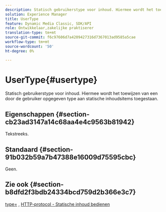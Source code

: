 ```yaml
---
description: Statisch gebruikerstype voor inhoud. Hiermee wordt het toewijzen van een door de gebruiker opgegeven type aan statische inhoudsitems toegestaan.
solution: Experience Manager
title: UserType
feature: Dynamic Media Classic, SDK/API
role: Ontwikkelaar,zakelijke praktiserer
translation-type: tm+mt
source-git-commit: f6c97606d7a4209427316d7367013ad9585a5cae
workflow-type: tm+mt
source-wordcount: '50'
ht-degree: 0%

---
```



# UserType{#usertype}

Statisch gebruikerstype voor inhoud. Hiermee wordt het toewijzen van een door de gebruiker opgegeven type aan statische inhoudsitems toegestaan.

## Eigenschappen {#section-cb23ad3147a14c68aa4e4c9563b81942}

Tekstreeks.

## Standaard {#section-91b032b59a7b47388e16009d75595cbc}

Geen.

## Zie ook {#section-b8dfd2f3bdb24334bcd759d2b366e3c7}

[type=](/help/aem-is-ir-api/is-api/http-ref/image-serving-api-ref/c-http-protocol-reference/c-command-reference/r-type.md) ,  [HTTP-protocol - Statische inhoud bedienen](/help/aem-is-ir-api/is-api/http-ref/image-serving-api-ref/c-http-protocol-reference/c-syntax-and-features/r-serving-static-non-image-content.md)
